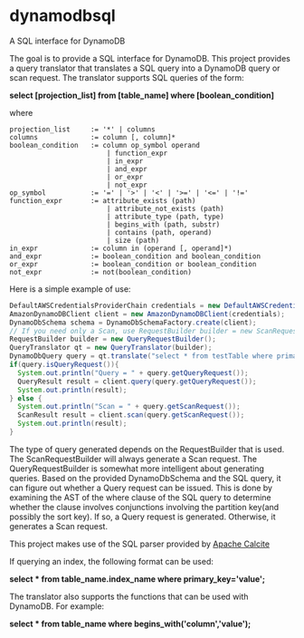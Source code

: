 # dynamodbsql
A SQL interface for DynamoDB

The goal is to provide a SQL interface for DynamoDB. This project provides a query translator that translates a SQL query into a DynamoDB
query or scan request. The translator supports SQL queries of the form:

**select [projection_list] from [table_name] where [boolean_condition]**

where
```
projection_list     := '*' | columns
columns             := column [, column]*
boolean_condition   := column op_symbol operand 
                        | function_expr 
                        | in_expr
                        | and_expr 
                        | or_expr 
                        | not_expr
op_symbol           := '=' | '>' | '<' | '>=' | '<=' | '!='
function_expr       := attribute_exists (path) 
                        | attribute_not_exists (path) 
                        | attribute_type (path, type) 
                        | begins_with (path, substr) 
                        | contains (path, operand)
                        | size (path)
in_expr             := column in (operand [, operand]*)
and_expr            := boolean_condition and boolean_condition
or_expr             := boolean_condition or boolean_condition
not_expr            := not(boolean_condition)
```
Here is a simple example of use:
```java
DefaultAWSCredentialsProviderChain credentials = new DefaultAWSCredentialsProviderChain();
AmazonDynamoDBClient client = new AmazonDynamoDBClient(credentials);
DynamoDbSchema schema = DynamoDbSchemaFactory.create(client);
// If you need only a Scan, use RequestBuilder builder = new ScanRequestBuilder()
RequestBuilder builder = new QueryRequestBuilder();
QueryTranslator qt = new QueryTranslator(builder);
DynamoDbQuery query = qt.translate("select * from testTable where primaryKey='value'", schema);
if(query.isQueryRequest()){
  System.out.println("Query = " + query.getQueryRequest());
  QueryResult result = client.query(query.getQueryRequest());
  System.out.println(result);
} else {
  System.out.println("Scan = " + query.getScanRequest());
  ScanResult result = client.scan(query.getScanRequest());
  System.out.println(result);
}
```
The type of query generated depends on the RequestBuilder that is used. The ScanRequestBuilder will always generate a Scan request.
The QueryRequestBuilder is somewhat more intelligent about generating queries. Based on the provided DynamoDbSchema and the SQL query,
it can figure out whether a Query request can be issued. This is done by examining the AST of the where clause of the SQL query
to determine whether the clause involves conjunctions involving the partition key(and possibly the sort key). If so, a Query
request is generated. Otherwise, it generates a Scan request.

This project makes use of the SQL parser provided by [Apache Calcite](http://calcite.apache.org/)

If querying an index, the following format can be used:

**select * from table_name.index_name where primary_key='value';**

The translator also supports the functions that can be used with DynamoDB. For example:

**select * from table_name where begins_with('column','value');**
